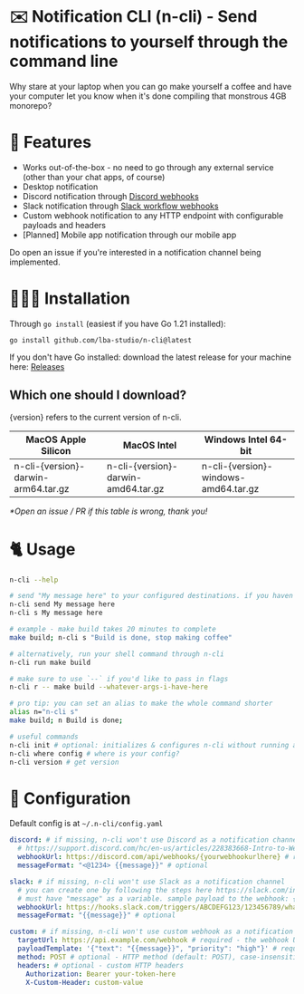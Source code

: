 # ✉️ Notification CLI (n-cli) - Send notifications to yourself through the command line

Why stare at your laptop when you can go make yourself a coffee and have your computer let you know when it's done compiling that monstrous 4GB monorepo?

# 🚀 Features

- Works out-of-the-box - no need to go through any external service (other than your chat apps, of course)
- Desktop notification
- Discord notification through [Discord webhooks](https://support.discord.com/hc/en-us/articles/228383668-Intro-to-Webhooks)
- Slack notification through [Slack workflow webhooks](https://slack.com/intl/en-gb/help/articles/360041352714-Create-workflows-that-start-with-a-webhook)
- Custom webhook notification to any HTTP endpoint with configurable payloads and headers
- [Planned] Mobile app notification through our mobile app

Do open an issue if you're interested in a notification channel being implemented.

# 👨🏻‍💻 Installation

Through `go install` (easiest if you have Go 1.21 installed):

```shell
go install github.com/lba-studio/n-cli@latest
```

If you don't have Go installed: download the latest release for your machine here: [Releases](https://github.com/lba-studio/n-cli/releases/)

## Which one should I download?

{version} refers to the current version of n-cli.

| MacOS Apple Silicon                 | MacOS Intel                         | Windows Intel 64-bit                 |
| ----------------------------------- | ----------------------------------- | ------------------------------------ |
| n-cli-{version}-darwin-arm64.tar.gz | n-cli-{version}-darwin-amd64.tar.gz | n-cli-{version}-windows-amd64.tar.gz |

_\*Open an issue / PR if this table is wrong, thank you!_

# 🐈 Usage

```sh
n-cli --help

# send "My message here" to your configured destinations. if you haven't configured n-cli, we'll setup a config for you
n-cli send My message here
n-cli s My message here

# example - make build takes 20 minutes to complete
make build; n-cli s "Build is done, stop making coffee"

# alternatively, run your shell command through n-cli
n-cli run make build

# make sure to use `--` if you'd like to pass in flags
n-cli r -- make build --whatever-args-i-have-here

# pro tip: you can set an alias to make the whole command shorter
alias n="n-cli s"
make build; n Build is done;

# useful commands
n-cli init # optional: initializes & configures n-cli without running anything
n-cli where config # where is your config?
n-cli version # get version
```

# 📝 Configuration

Default config is at `~/.n-cli/config.yaml`

```yaml
discord: # if missing, n-cli won't use Discord as a notification channel
  # https://support.discord.com/hc/en-us/articles/228383668-Intro-to-Webhooks
  webhookUrl: https://discord.com/api/webhooks/{yourwebhookurlhere} # required
  messageFormat: "<@1234> {{message}}" # optional

slack: # if missing, n-cli won't use Slack as a notification channel
  # you can create one by following the steps here https://slack.com/intl/en-gb/help/articles/360041352714-Create-workflows-that-start-with-a-webhook
  # must have "message" as a variable. sample payload to the webhook: { "message": "{{message}}" }
  webhookUrl: https://hooks.slack.com/triggers/ABCDEFG123/123456789/whateverstringishere # required
  messageFormat: "{{message}}" # optional

custom: # if missing, n-cli won't use custom webhook as a notification channel
  targetUrl: https://api.example.com/webhook # required - the webhook URL to call
  payloadTemplate: '{"text": "{{message}}", "priority": "high"}' # required - template with {{message}} placeholder
  method: POST # optional - HTTP method (default: POST), case-insensitive
  headers: # optional - custom HTTP headers
    Authorization: Bearer your-token-here
    X-Custom-Header: custom-value
```
